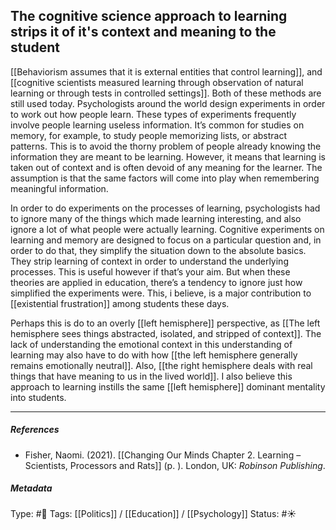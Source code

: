 ## The cognitive science approach to learning strips it of it's context and meaning to the student # 

[[Behaviorism assumes that it is external entities that control learning]], and [[cognitive scientists measured learning through observation of natural learning or through tests in controlled settings]]. Both of these methods are still used today. Psychologists around the world design experiments in order to work out how people learn. These types of experiments frequently involve people learning useless information. It’s common for studies on memory, for example, to study people memorizing lists, or abstract patterns. This is to avoid the thorny problem of people already knowing the information they are meant to be learning. However, it means that learning is taken out of context and is often devoid of any meaning for the learner. The assumption is that the same factors will come into play when remembering meaningful information. 

In order to do experiments on the processes of learning, psychologists had to ignore many of the things which made learning interesting, and also ignore a lot of what people were actually learning. Cognitive experiments on learning and memory are designed to focus on a particular question and, in order to do that, they simplify the situation down to the absolute basics. They strip learning of context in order to understand the underlying processes. This is useful however if that’s your aim. But when these theories are applied in education, there’s a tendency to ignore just how simplified the experiments were. This, i believe, is a major contribution to [[existential frustration]] among students these days. 

Perhaps this is do to an overly [[left hemisphere]] perspective, as [[The left hemisphere sees things abstracted, isolated, and stripped of context]]. The lack of understanding the emotional context in this understanding of learning may also have to do with how [[the left hemisphere generally remains emotionally neutral]]. Also, [[the right hemisphere deals with real things that have meaning to us in the lived world]]. I also believe this approach to learning instills the same [[left hemisphere]] dominant mentality into students. 

___

##### References

- Fisher, Naomi. (2021). [[Changing Our Minds Chapter 2. Learning – Scientists, Processors and Rats]] (p. ). London, UK: _Robinson Publishing_.

##### Metadata

Type: #🔴 
Tags: [[Politics]] / [[Education]] / [[Psychology]]
Status: #☀️ 